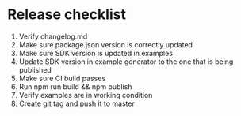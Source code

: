 # Release checklist
1. Verify changelog.md
2. Make sure package.json version is correctly updated
3. Make sure SDK version is updated in examples
4. Update SDK version in example generator to the one that is being published
5. Make sure CI build passes
6. Run npm run build && npm publish
7. Verify examples are in working condition
8. Create git tag and push it to master
